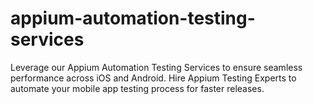 # appium-automation-testing-services
Leverage our Appium Automation Testing Services to ensure seamless performance across iOS and Android. Hire Appium Testing Experts to automate your mobile app testing process for faster releases.

